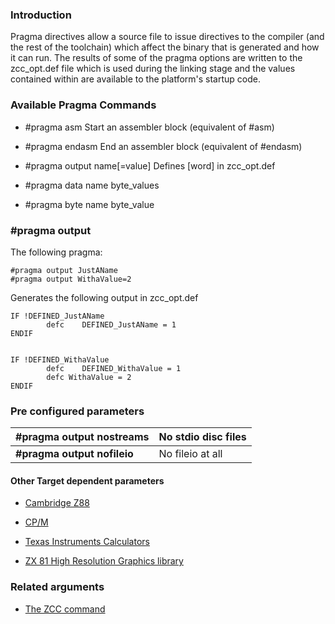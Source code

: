 
### Introduction

Pragma directives allow a source file to issue directives to the compiler (and the rest of the toolchain) which affect the binary that is generated and how it can run. The results of some of the pragma options are written to the zcc_opt.def file which is used during the linking stage and the values contained within are available to the platform's startup code.

### Available Pragma Commands


*  #pragma asm Start an assembler block (equivalent of #asm)

*  #pragma endasm End an assembler block (equivalent of #endasm)

*  #pragma output name[=value] Defines [word] in zcc_opt.def

*  #pragma data name byte_values

*  #pragma byte name byte_value

### #pragma output

The following pragma:

	
	#pragma output JustAName
	#pragma output WithaValue=2


Generates the following output in zcc_opt.def

	
	IF !DEFINED_JustAName
	        defc    DEFINED_JustAName = 1
	ENDIF
	
	
	IF !DEFINED_WithaValue
	        defc    DEFINED_WithaValue = 1
	        defc WithaValue = 2
	ENDIF








### Pre configured parameters

 | **#pragma output nostreams** | No stdio disc files | 
 | ---------------------------- | ------------------- | 
 | **#pragma output nofileio**  | No fileio at all    | 

####  Other Target dependent parameters 

*  [Cambridge Z88](platform/z88_applications#compiler_directives)

*  [CP/M](platform/cpm#Optimization)

*  [Texas Instruments Calculators](platform/ticalc#pragma_parameters)

*  [ZX 81 High Resolution Graphics library](library/zx81#base_graphics_global_variable)

### Related arguments


*  [The ZCC command](/zcc)

